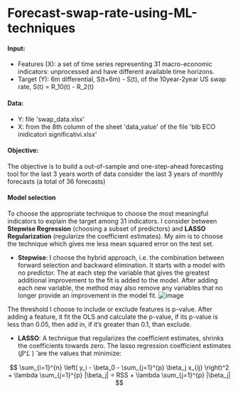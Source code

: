 # Forecast-swap-rate-using-ML-techniques
#### Input: 
 - Features (X): a set of time series representing 31 macro-economic indicators: unprocessed and have different available time horizons.
 - Target (Y): 6m differential, S(t+6m) - S(t), of the 10year-2year US swap rate, S(t) = R_10(t) - R_2(t) 
#### Data:
 - Y: file 'swap_data.xlsx'
 - X: from the 8th column of the sheet 'data_value' of the file 'blb ECO inidicatori significativi.xlsx' 
#### Objective: 
The objective is to build a out-of-sample and one-step-ahead forecasting tool for the last 3 years worth of data
consider the last 3 years of monthly forecasts (a total of 36 forecasts)
#### Model selection
To choose the appropriate technique to choose the most meaningful indicators to explain the target among 31 indicators. I consider between **Stepwise Regression** (choosing a subset of predictors) and **LASSO Regularization** (regularize the coefficient estimates). My aim is to choose the technique which gives me less mean squared error on the test set. 
- **Stepwise**: I choose the hybrid approach, i.e. the combination between forward selection and backward elimination. It starts with a model with no predictor. The at each step the variable that gives the greatest additional improvement to the fit is added to the model. After adding each new variable, the method may also remove any variables that no longer provide an improvement in the model fit.
  ![image](https://github.com/user-attachments/assets/3f55273f-2f32-433d-9715-d9392a003e49)

The threshold I choose to include or exclude features is p-value. After adding a feature, it fit the OLS and calculate the p-value, if its p-value is less than 0.05, then add in, if it’s greater than 0.1, than exclude.
- **LASSO**: A technique that regularizes the coefficient estimates, shrinks the coefficients towards zero. The lasso regression coefficient estimates (𝛽^𝐿 ) ̂ are the values that minimize:

$$
\sum_{i=1}^{n} \left( y_i - \beta_0 - \sum_{j=1}^{p} \beta_j x_{ij} \right)^2 + \lambda \sum_{j=1}^{p} |\beta_j| = RSS + \lambda \sum_{j=1}^{p} |\beta_j|
$$

